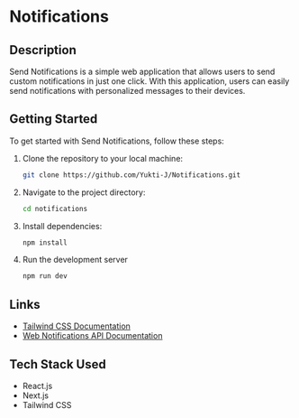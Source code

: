 # Notifications

## Description
Send Notifications is a simple web application that allows users to send custom notifications in just one click. With this application, users can easily send notifications with personalized messages to their devices.

## Getting Started
To get started with Send Notifications, follow these steps:

1. Clone the repository to your local machine:
   ```bash
   git clone https://github.com/Yukti-J/Notifications.git
   ```

2. Navigate to the project directory:
   ```bash
   cd notifications
   ```

3. Install dependencies:
   ```bash
   npm install
   ```

4. Run the development server
   ```bash
   npm run dev
   ```

## Links
- [Tailwind CSS Documentation](https://tailwindcss.com/docs/installation)
- [Web Notifications API Documentation](https://developer.mozilla.org/en-US/docs/Web/API/notification)

## Tech Stack Used
- React.js
- Next.js
- Tailwind CSS

